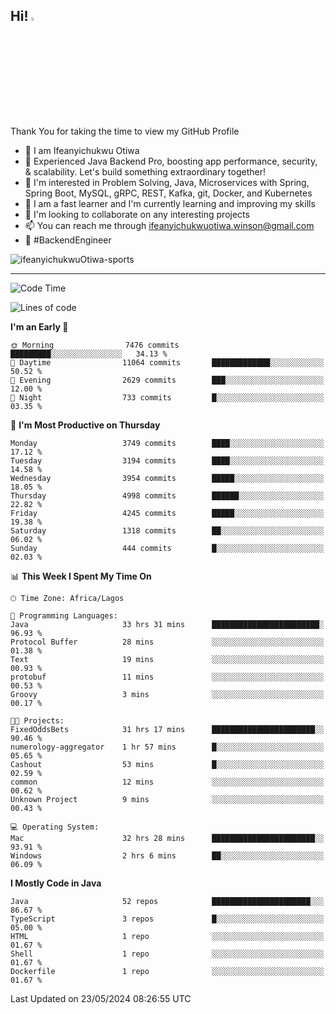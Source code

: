 <!-- BLOG-POST-LIST:START --><!-- BLOG-POST-LIST:END -->

## Hi! <img src="https://media.giphy.com/media/hvRJCLFzcasrR4ia7z/giphy.gif" width="4%"> 

Thank You for taking the time to view my GitHub Profile

- 👋 I am Ifeanyichukwu Otiwa
- 🚀 Experienced Java Backend Pro, boosting app performance, security, & scalability. Let's build something extraordinary together!
- 👀 I'm interested in Problem Solving, Java, Microservices with Spring, Spring Boot, MySQL, gRPC, REST, Kafka, git, Docker, and Kubernetes
- 🌱 I am a fast learner and I'm currently learning and improving my skills
- 💞️ I'm looking to collaborate on any interesting projects
- 📫 You can reach me through ifeanyichukwuotiwa.winson@gmail.com
- 🚀 #BackendEngineer

<p align="left" marginTop="10px"> <img src="https://komarev.com/ghpvc/?username=ifeanyichukwuOtiwa-sports&label=Profile%20views&color=0e75b6&style=for-the-badge" alt="ifeanyichukwuOtiwa-sports" /> </p>

***

<!--START_SECTION:waka-->
![Code Time](http://img.shields.io/badge/Code%20Time-2%2C555%20hrs%2027%20mins-blue)

![Lines of code](https://img.shields.io/badge/From%20Hello%20World%20I%27ve%20Written-5.4%20million%20lines%20of%20code-blue)

**I'm an Early 🐤** 

```text
🌞 Morning                7476 commits        █████████░░░░░░░░░░░░░░░░   34.13 % 
🌆 Daytime                11064 commits       █████████████░░░░░░░░░░░░   50.52 % 
🌃 Evening                2629 commits        ███░░░░░░░░░░░░░░░░░░░░░░   12.00 % 
🌙 Night                  733 commits         █░░░░░░░░░░░░░░░░░░░░░░░░   03.35 % 
```
📅 **I'm Most Productive on Thursday** 

```text
Monday                   3749 commits        ████░░░░░░░░░░░░░░░░░░░░░   17.12 % 
Tuesday                  3194 commits        ████░░░░░░░░░░░░░░░░░░░░░   14.58 % 
Wednesday                3954 commits        █████░░░░░░░░░░░░░░░░░░░░   18.05 % 
Thursday                 4998 commits        ██████░░░░░░░░░░░░░░░░░░░   22.82 % 
Friday                   4245 commits        █████░░░░░░░░░░░░░░░░░░░░   19.38 % 
Saturday                 1318 commits        ██░░░░░░░░░░░░░░░░░░░░░░░   06.02 % 
Sunday                   444 commits         █░░░░░░░░░░░░░░░░░░░░░░░░   02.03 % 
```


📊 **This Week I Spent My Time On** 

```text
🕑︎ Time Zone: Africa/Lagos

💬 Programming Languages: 
Java                     33 hrs 31 mins      ████████████████████████░   96.93 % 
Protocol Buffer          28 mins             ░░░░░░░░░░░░░░░░░░░░░░░░░   01.38 % 
Text                     19 mins             ░░░░░░░░░░░░░░░░░░░░░░░░░   00.93 % 
protobuf                 11 mins             ░░░░░░░░░░░░░░░░░░░░░░░░░   00.53 % 
Groovy                   3 mins              ░░░░░░░░░░░░░░░░░░░░░░░░░   00.17 % 

🐱‍💻 Projects: 
FixedOddsBets            31 hrs 17 mins      ███████████████████████░░   90.46 % 
numerology-aggregator    1 hr 57 mins        █░░░░░░░░░░░░░░░░░░░░░░░░   05.65 % 
Cashout                  53 mins             █░░░░░░░░░░░░░░░░░░░░░░░░   02.59 % 
common                   12 mins             ░░░░░░░░░░░░░░░░░░░░░░░░░   00.62 % 
Unknown Project          9 mins              ░░░░░░░░░░░░░░░░░░░░░░░░░   00.43 % 

💻 Operating System: 
Mac                      32 hrs 28 mins      ███████████████████████░░   93.91 % 
Windows                  2 hrs 6 mins        ██░░░░░░░░░░░░░░░░░░░░░░░   06.09 % 
```

**I Mostly Code in Java** 

```text
Java                     52 repos            ██████████████████████░░░   86.67 % 
TypeScript               3 repos             █░░░░░░░░░░░░░░░░░░░░░░░░   05.00 % 
HTML                     1 repo              ░░░░░░░░░░░░░░░░░░░░░░░░░   01.67 % 
Shell                    1 repo              ░░░░░░░░░░░░░░░░░░░░░░░░░   01.67 % 
Dockerfile               1 repo              ░░░░░░░░░░░░░░░░░░░░░░░░░   01.67 % 
```




 Last Updated on 23/05/2024 08:26:55 UTC
<!--END_SECTION:waka-->

<!--
<p align="center">
![trophy](https://github-profile-trophy.vercel.app/?username=ifeanyichukwuOtiwa-sports&theme=onedark) (https://github.com/ryo-ma/github-profile-trophy)
</p>
-->

<!---
ifeanyi-otiwa/ifeanyi-otiwa is a ✨ special ✨ repository because its `README.md` (this file) appears on your GitHub profile.
You can click the Preview link to take a look at your changes.
--->
